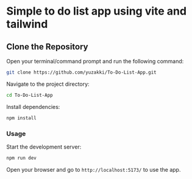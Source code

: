 # Simple to do list app using vite and tailwind

## Clone the Repository

Open your terminal/command prompt and run the following command:

```bash
git clone https://github.com/yuzakki/To-Do-List-App.git

```

Navigate to the project directory:

```bash
cd To-Do-List-App
```

Install dependencies: 

```bash
npm install
```

### Usage

Start the development server: 
```bash
npm run dev
```

Open your browser and go to `http://localhost:5173/` to use the app.
